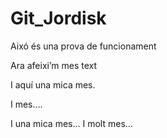 # Git_Jordisk

Aixó és una prova de funcionament

Ara afeixi’m mes text

I aquí una mica mes.

I mes….

I una mica mes…
I molt mes…

